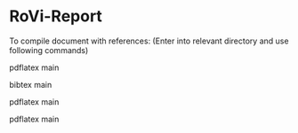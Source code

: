 RoVi-Report
===========

To compile document with references: (Enter into relevant directory and use following commands)

pdflatex main

bibtex main

pdflatex main

pdflatex main
